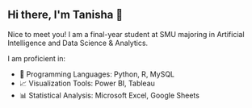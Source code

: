 ## Hi there, I'm Tanisha 👋

Nice to meet you! I am a final-year student at SMU majoring in Artificial Intelligence and Data Science & Analytics.

I am proficient in:
- 👾 Programming Languages: Python, R, MySQL
- 📈 Visualization Tools: Power BI, Tableau
- 📊 Statistical Analysis: Microsoft Excel, Google Sheets

<!--
**tanishabhagwanani/tanishabhagwanani** is a ✨ _special_ ✨ repository because its `README.md` (this file) appears on your GitHub profile.

Here are some ideas to get you started:

- 🔭 I’m currently working on ...
- 🌱 I’m currently learning ...
- 👯 I’m looking to collaborate on ...
- 🤔 I’m looking for help with ...
- 💬 Ask me about ...
- 📫 How to reach me: ...
- 😄 Pronouns: ...
- ⚡ Fun fact: ...
-->
